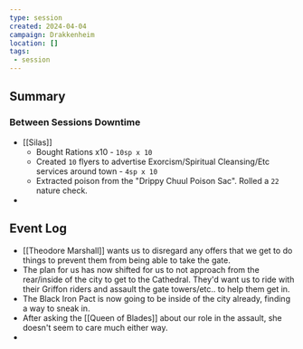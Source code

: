 ```yaml
---
type: session
created: 2024-04-04
campaign: Drakkenheim
location: []
tags:
 - session
---
```



## Summary

### Between Sessions Downtime

- [[Silas]]
	- Bought Rations x10 - `10sp x 10`
	- Created `10` flyers to advertise Exorcism/Spiritual Cleansing/Etc services around town - `4sp x 10`
	- Extracted poison from the "Drippy Chuul Poison Sac". Rolled a `22` nature check.
- 

## Event Log

- [[Theodore Marshall]] wants us to disregard any offers that we get to do things to prevent them from being able to take the gate.
- The plan for us has now shifted for us to not approach from the rear/inside of the city to get to the Cathedral. They'd want us to ride with their Griffon riders and assault the gate towers/etc.. to help them get in.
- The Black Iron Pact is now going to be inside of the city already, finding a way to sneak in.
- After asking the [[Queen of Blades]] about our role in the assault, she doesn't seem to care much either way.
- 



